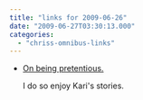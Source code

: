 ```yaml
---
title: "links for 2009-06-26"
date: "2009-06-27T03:30:13.000"
categories: 
  - "chriss-omnibus-links"
---
```


- [On being pretentious.](http://rmfo-blogs.com/karibeth/archives/2009/06/26/on-being-pretentious/)
    
    I do so enjoy Kari's stories.
